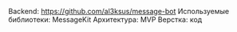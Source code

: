 Backend: https://github.com/al3ksus/message-bot
Используемые библиотеки: MessageKit
Архитектура: MVP
Верстка: код
